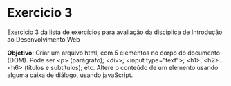 # Exercicio 3

Exercicio 3 da lista de exercícios para avaliação da disciplica de Introdução ao Desenvolvimento Web

**Objetivo**: Criar um arquivo html, com 5 elementos no corpo do documento (DOM). Pode ser &lt;p&gt; (parágrafo); &lt;div&gt;; &lt;input type=”text”&gt;; &lt;h1&gt;, &lt;h2&gt;... &lt;h6&gt; (títulos e subtítulos); etc. Altere o conteúdo de um elemento usando alguma caixa de diálogo, usando javaScript.
